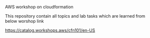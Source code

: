 AWS workshop on cloudformation 

This repository contain all topics and lab tasks which are learned from below worshop link

https://catalog.workshops.aws/cfn101/en-US